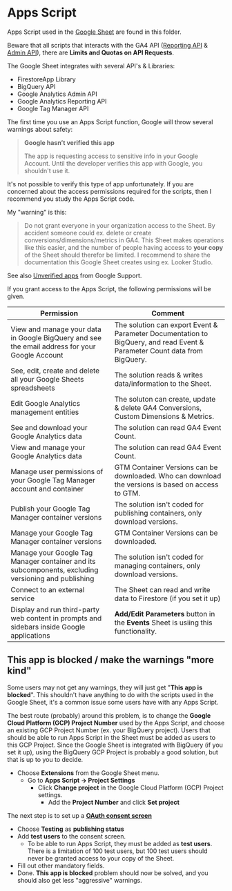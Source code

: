 # Apps Script
Apps Script used in the [Google Sheet](https://github.com/Knowit-Experience-MarTech/ga4-documentation-administration-solution) are found in this folder.

Beware that all scripts that interacts with the GA4 API ([Reporting API](https://developers.google.com/analytics/devguides/reporting/data/v1/quotas) & [Admin API](https://developers.google.com/analytics/devguides/config/admin/v1/quotas)), there are **Limits and Quotas on API Requests**.

The Google Sheet integrates with several API's & Libraries:
* FirestoreApp Library
* BigQuery API
* Google Analytics Admin API
* Google Analytics Reporting API
* Google Tag Manager API

The first time you use an Apps Script function, Google will throw several warnings about safety: 
> **Google hasn’t verified this app**
> 
> The app is requesting access to sensitive info in your Google Account. Until the developer verifies this app with Google, you shouldn't use it.

It's not possible to verify this type of app unfortunately. If you are concerned about the access permissions required for the scripts, then I recommend you study the Apps Script code.

My "warning" is this:
> Do not grant everyone in your organization access to the Sheet. By accident someone could ex. delete or create conversions/dimensions/metrics in GA4. This Sheet makes operations like this easier, and the number of people having access to **your copy** of the Sheet should therefor be limited. I recommend to share the documentation this Google Sheet creates using ex. Looker Studio.

See also [Unverified apps](https://support.google.com/cloud/answer/7454865) from Google Support.

If you grant access to the Apps Script, the following permissions will be given. 

| Permission  | Comment |
| ------------- | ------------- |
| View and manage your data in Google BigQuery and see the email address for your Google Account | The solution can export Event & Parameter Documentation to BigQuery, and read Event & Parameter Count data from BigQuery. |
| See, edit, create and delete all your Google Sheets spreadsheets | The solution reads & writes data/information to the Sheet. |
| Edit Google Analytics management entities | The soluton can create, update & delete GA4 Conversions, Custom Dimensions & Metrics. |
| See and download your Google Analytics data | The solution can read GA4 Event Count. |
| View and manage your Google Analytics data | The solution can read GA4 Event Count. |
| Manage user permissions of your Google Tag Manager account and container | GTM Container Versions can be downloaded. Who can download the versions is based on access to GTM. |
| Publish your Google Tag Manager container versions | The solution isn't coded for publishing containers, only download versions.  |
| Manage your Google Tag Manager container versions | GTM Container Versions can be downloaded. |
| Manage your Google Tag Manager container and its subcomponents, excluding versioning and publishing | The solution isn't coded for managing containers, only download versions. |
| Connect to an external service | The Sheet can read and write data to Firestore (if you set it up) |
| Display and run third-party web content in prompts and sidebars inside Google applications | **Add/Edit Parameters** button in the **Events** Sheet is usiing this functionality. |


## This app is blocked / make the warnings "more kind"
Some users may not get any warnings, they will just get "**This app is blocked**". This shouldn't have anything to do with the scripts used in the Google Sheet, it's a common issue some users have with any Apps Script.

The best route (probably) around this problem, is to change the **Google Cloud Platform (GCP) Project Number** used by the Apps Script, and choose an existing GCP Project Number (ex. your BigQuery project). Users that should be able to run Apps Script in the Sheet must be added as users to this GCP Project. Since the Google Sheet is integrated with BigQuery (if you set it up), using the BigQuery GCP Project is probably a good solution, but that is up to you to decide.

* Choose **Extensions** from the Google Sheet menu.
  * Go to **Apps Script -> Project Settings**
    * Click **Change project** in the Google Cloud Platform (GCP) Project settings.
      * Add the **Project Number** and click **Set project**
   
The next step is to set up a [**OAuth consent screen**](https://console.cloud.google.com/apis/credentials/consent)
* Choose **Testing** as **publishing status**
* Add **test users** to the consent screen.
  * To be able to run Apps Script, they must be added as **test users**. There is a limitation of 100 test users, but 100 test users should never be granted access to your copy of the Sheet.
* Fill out other mandatory fields.
* Done. **This app is blocked** problem should now be solved, and you should also get less "aggressive" warnings.
   
